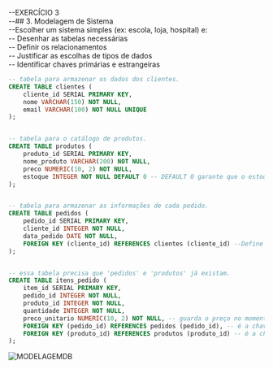 --EXERCÍCIO 3    
--## 3. Modelagem de Sistema  
--Escolher um sistema simples (ex: escola, loja, hospital) e:  
-- Desenhar as tabelas necessárias  
-- Definir os relacionamentos  
-- Justificar as escolhas de tipos de dados  
-- Identificar chaves primárias e estrangeiras  


```sql
-- tabela para armazenar os dados dos clientes.
CREATE TABLE clientes (
    cliente_id SERIAL PRIMARY KEY,
    nome VARCHAR(150) NOT NULL,
    email VARCHAR(100) NOT NULL UNIQUE
);


-- tabela para o catálogo de produtos.
CREATE TABLE produtos (
    produto_id SERIAL PRIMARY KEY,
    nome_produto VARCHAR(200) NOT NULL,
    preco NUMERIC(10, 2) NOT NULL,
    estoque INTEGER NOT NULL DEFAULT 0 -- DEFAULT 0 garante que o estoque inicial seja 0 caso não seja informado no registro.
);


-- tabela para armazenar as informações de cada pedido.
CREATE TABLE pedidos (
    pedido_id SERIAL PRIMARY KEY,
    cliente_id INTEGER NOT NULL,
    data_pedido DATE NOT NULL, 
    FOREIGN KEY (cliente_id) REFERENCES clientes (cliente_id) --Define a conexão entre pedidos e clientes
);


-- essa tabela precisa que 'pedidos' e 'produtos' já existam.
CREATE TABLE itens_pedido (
    item_id SERIAL PRIMARY KEY,
    pedido_id INTEGER NOT NULL,
    produto_id INTEGER NOT NULL,
    quantidade INTEGER NOT NULL,
    preco_unitario NUMERIC(10, 2) NOT NULL, -- guarda o preço no momento da compra.
    FOREIGN KEY (pedido_id) REFERENCES pedidos (pedido_id), -- é a chave estrangeira pra conexão com a tabela de pedidos
    FOREIGN KEY (produto_id) REFERENCES produtos (produto_id) -- é a chave estrangeira pra conexão com a tabela de produtos
);

```

![MODELAGEMDB](https://github.com/mulinco/instituto_consuelo/blob/main/aula01/imgs/modelagembanco.png?raw=true)
